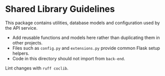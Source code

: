 # Shared Library Guidelines

This package contains utilities, database models and configuration used by the API service.

- Add reusable functions and models here rather than duplicating them in other projects.
- Files such as `config.py` and `extensions.py` provide common Flask setup helpers.
- Code in this directory should not import from `back-end`.

Lint changes with `ruff coclib`.
